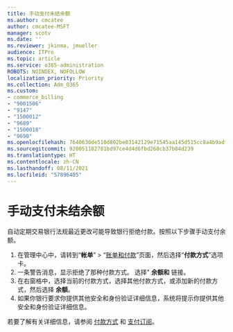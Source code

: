 ```yaml
---
title: 手动支付未结余额
ms.author: cmcatee
author: cmcatee-MSFT
manager: scotv
ms.date: ''
ms.reviewer: jkinma, jmueller
audience: ITPro
ms.topic: article
ms.service: o365-administration
ROBOTS: NOINDEX, NOFOLLOW
localization_priority: Priority
ms.collection: Adm_O365
ms.custom:
- commerce_billing
- "9001506"
- "9147"
- "1500012"
- "9689"
- "1500018"
- "9690"
ms.openlocfilehash: 7640630de510d802be03142129e71545aa145d515cc8a4b9adf79cdf8779844f
ms.sourcegitcommit: 920051182781bd97ce4d4d6fbd268cb37b84d239
ms.translationtype: HT
ms.contentlocale: zh-CN
ms.lasthandoff: 08/11/2021
ms.locfileid: "57896405"
---
```

# <a name="manually-pay-an-outstanding-balance"></a>手动支付未结余额

自动定期交易银行法规最近更改可能导致银行拒绝付款。按照以下步骤手动支付余额。

1. 在管理中心中，请转到“**帐单**” > “[账单和付款](https://go.microsoft.com/fwlink/p/?linkid=2018806)”页面，然后选择“**付款方式**”选项卡。
2. 一条警告消息，显示拒绝了那种付款方式。 选择" **余额和** 链接。
3. 在右窗格中，选择当前的付款方式，选择其他付款方式，或添加新的付款方式，然后选择 **余额**。
4. 如果你银行要求你提供其他安全和身份验证详细信息，系统将提示你提供其他安全和身份验证详细信息。

若要了解有关详细信息，请参阅 [付款方式](https://docs.microsoft.com/microsoft-365/commerce/billing-and-payments/manage-payment-methods) 和 [支付订阅](https://docs.microsoft.com/microsoft-365/commerce/billing-and-payments/pay-for-your-subscription)。
